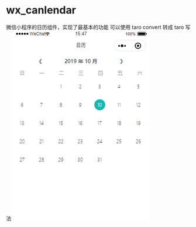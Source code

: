 # wx_canlendar

微信小程序的日历组件，实现了最基本的功能
可以使用 taro convert 转成 taro 写法
![canlendar](./utils/asset/photo.png)
